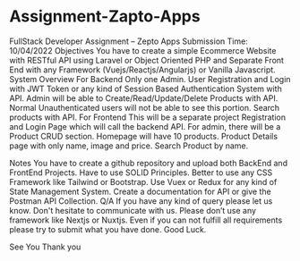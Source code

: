 # Assignment-Zapto-Apps
FullStack Developer Assignment – Zepto Apps 
Submission Time: 10/04/2022
Objectives 
You have to create a simple Ecommerce Website with RESTful API using Laravel or Object Oriented PHP and Separate Front End with any Framework (Vuejs/Reactjs/Angularjs) or Vanilla Javascript. 
System Overview
For Backend
Only one Admin.
User Registration and Login with JWT Token or any kind of Session Based Authentication System with API.
Admin will be able to Create/Read/Update/Delete Products with API.
Normal Unauthenticated users will not be able to see this portion.
Search products with API.
For Frontend
This will be a separate project
Registration and Login Page which will call the backend API.
For admin, there will be a Product CRUD section.
Homepage will have 10 products.
Product Details page with only name, image and price.
Search Product by name.

Notes
You have to create a github repository and upload both BackEnd and FrontEnd Projects.
Have to use SOLID Principles.
Better to use any CSS Framework like Tailwind or Bootstrap.
Use Vuex or Redux for any kind of State Management System.
Create a documentation for API or give the Postman API Collection.
Q/A
If you have any kind of query please let us know. Don't hesitate to communicate with us.
Please don’t use any framework like Nextjs or Nuxtjs.
Even if you can not fulfill all requirements please try to submit what you have done. Good Luck.

See You
Thank you
